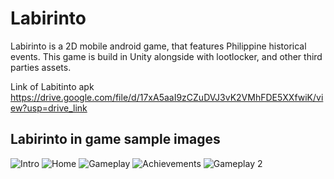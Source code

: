 # Labirinto 

Labirinto is a 2D mobile android game, that features Philippine historical events.
This game is build in Unity alongside with lootlocker, and other third parties assets.

Link of Labitinto apk 
https://drive.google.com/file/d/17xA5aaI9zCZuDVJ3vK2VMhFDE5XXfwiK/view?usp=drive_link

## Labirinto in game sample images

![Intro](https://github.com/user-attachments/assets/c59861a1-aab4-4d87-bf21-cd85fc38d9b9)
![Home](https://github.com/user-attachments/assets/71ad8861-5e66-4b0e-80c7-5e24cbcc60cb)
![Gameplay](https://github.com/user-attachments/assets/bbcbdd1b-299a-48cd-b8a3-9894866dfffb)
![Achievements](https://github.com/user-attachments/assets/c1db2b6c-ac07-4028-af23-1919674483db)
![Gameplay 2](https://github.com/user-attachments/assets/c12f2bf3-329f-42a4-94e1-59fa1bf3c0ac)
